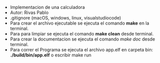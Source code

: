 - Implementacion de una calculadora
- Autor: Rivas Pablo
- .gitignore (macOS, windows, linux, visualstudiocode)
- Para crear el archivo ejecutable se ejecuta el comando **make** en la terminal.
- Para para limpiar se ejecuta el comando **make clean** desde terminal.
- Para crear la documentacion se ejecuta el comando *make doc* desde terminal.
- Para correr el Programa se ejecuta el archivo app.elf en carpeta bin:
	**./build/bin/app.elf** o escribir make run